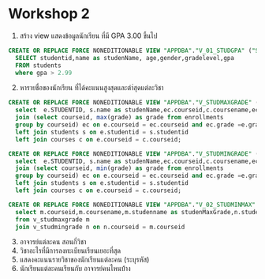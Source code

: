 # Workshop 2
1. สร้าง view แสดงข้อมูลนักเรียน ที่มี GPA 3.00 ขึ้นไป

```sql
CREATE OR REPLACE FORCE NONEDITIONABLE VIEW "APPDBA"."V_01_STUDGPA" ("STUDENTID", "STUDENNAME", "AGE", "GENDER", "GRADELEVEL", "GPA") AS 
  SELECT studentid,name as studenName, age,gender,gradelevel,gpa   
  FROM students
  where gpa > 2.99
```

2. หารายชื่อของนักเรียน ที่ได้คะแนนสูงสุดและตำ่สุดแต่ละวิชา

```sql
CREATE OR REPLACE FORCE NONEDITIONABLE VIEW "APPDBA"."V_STUDMAXGRADE" ("STUDENTID", "STUDENNAME", "COURSEID", "COURSENAME", "GRADE") AS 
  select  e.STUDENTID, s.name as studenName,ec.courseid,c.coursename,ec.grade from enrollments e
  join (select courseid, max(grade) as grade from enrollments 
  group by courseid) ec on e.courseid = ec.courseid and ec.grade =e.grade
  left join students s on e.studentid = s.studentid
  left join courses c on e.courseid = c.courseid;
```
```sql
CREATE OR REPLACE FORCE NONEDITIONABLE VIEW "APPDBA"."V_STUDMINGRADE" ("STUDENTID", "STUDENNAME", "COURSEID", "COURSENAME", "GRADE") AS 
  select  e.STUDENTID, s.name as studenName,ec.courseid,c.coursename,ec.grade from enrollments e
  join (select courseid, min(grade) as grade from enrollments 
  group by courseid) ec on e.courseid = ec.courseid and ec.grade =e.grade
  left join students s on e.studentid = s.studentid
  left join courses c on e.courseid = c.courseid;
```
```sql
CREATE OR REPLACE FORCE NONEDITIONABLE VIEW "APPDBA"."V_02_STUDMINMAX" ("COURSEID", "COURSENAME", "STUDENMAXGRADE", "STUDENTMINGRADE") AS 
  select m.courseid,m.coursename,m.studenname as studenMaxGrade,n.studenname as studentMinGrade
  from v_studmaxgrade m
  join v_studmingrade n on n.courseid = m.courseid
```

3. อาจารย์แต่ละคน สอนกี่วิชา
4. วิชาอะไรที่มีการลงทะเบียนเรียนเยอะที่สุด
5. แสดงคะแนนรายวิชาของนักเรียนแต่ละคน (ระบุรหัส)
6. นักเรียนแต่ละคนเรียนกับ อาจารย์คนไหนบ้้าง
